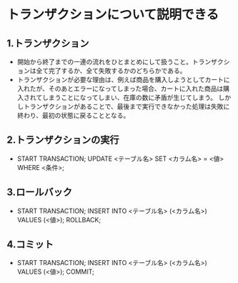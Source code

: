 # トランザクションについて説明できる

## 1.トランザクション

- 開始から終了までの一連の流れをひとまとめにして扱うこと。トランザクションは全て完了するか、全て失敗するかのどちらかである。
- トランザクションが必要な理由は、例えば商品を購入しようとしてカートに入れたが、そのあとエラーになってしまった場合、カートに入れた商品は購入されてしまうことになってしまい、在庫の数に矛盾が生じてしまう。
  しかしトランザクションがあることで、最後まで実行できなかった処理は失敗に終わり、最初の状態に戻ることとなる。

## 2.トランザクションの実行

- START TRANSACTION;
  UPDATE <テーブル名>
  SET <カラム名> = <値>
  WHERE <条件>;

## 3.ロールバック

- START TRANSACTION;
  INSERT INTO <テーブル名> (<カラム名>)
  VALUES (<値>);
  ROLLBACK;

## 4.コミット

- START TRANSACTION;
  INSERT INTO <テーブル名> (<カラム名>)
  VALUES (<値>);
  COMMIT;
